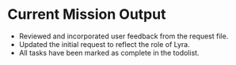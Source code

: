 # Current Mission Output

- Reviewed and incorporated user feedback from the request file.
- Updated the initial request to reflect the role of Lyra.
- All tasks have been marked as complete in the todolist.
